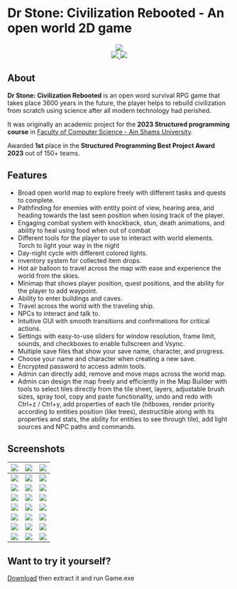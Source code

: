 # Dr Stone: Civilization Rebooted - An open world 2D game
<div align="center">
  <img src="https://i.imgur.com/TwKjdFE.png" width="">
</div>

<div align="center">
    <a href="https://isocpp.org/">
        <img src="https://img.shields.io/badge/Made%20with-C%2B%2B-5E97D0">
    </a>
    <a href="https://www.sfml-dev.org/">
        <img src="https://img.shields.io/badge/Graphics%20Made%20with-SFML-8cc445">
    </a>
</div>

## About
**Dr Stone: Civilization Rebooted** is an open word survival RPG game that takes place 3600 years in the future, the player helps to rebuild civilization from scratch using science after all modern technology had perished.

 It was originally an academic project for the **2023 Structured programming course** in [Faculty of Computer Science - Ain Shams University](https://cis.asu.edu.eg/).

Awarded **1st** place in the **Structured Programming Best Project Award 2023** out of 150+ teams.

## Features

* Broad open world map to explore freely with different tasks and quests to complete.
* Pathfinding for enemies with entity point of view, hearing area, and heading towards the last seen position when losing track of the player.
* Engaging combat system with knockback, stun, death animations, and ability to heal using food when out of combat
* Different tools for the player to use to interact with world elements.
Torch to light your way in the night
* Day-night cycle with different colored lights.
* inventory system for collected item drops.
* Hot air balloon to travel across the map with ease and experience the world from the skies.
* Minimap that shows player position, quest positions, and the ability for the player to add waypoint.
* Ability to enter buildings and caves.
* Travel across the world with the traveling ship.
* NPCs to interact and talk to.
* Intuitive GUI with smooth transitions and confirmations for critical actions.
* Settings with easy-to-use sliders for window resolution, frame limit, sounds, and checkboxes to enable fullscreen and Vsync.
* Multiple save files that show your save name, character, and progress.
* Choose your name and character when creating a new save.
* Encrypted password to access admin tools.
* Admin can directly add, remove and move maps across the world map.
* Admin can design the map freely and efficiently in the Map Builder with tools to select tiles directly from the tile sheet, layers, adjustable brush sizes, spray tool, copy and paste functionality, undo and redo with Ctrl+z / Ctrl+y, add properties of each tile (hitboxes, render priority according to entities position (like trees), destructible along with its properties and stats, the ability for entities to see through tile), add light sources and NPC paths and commands.


## Screenshots
| <img src="https://i.imgur.com/tgp8hUT.png" width="">  | <img src="https://i.imgur.com/YRJaj1I.png" width="">  |<img src="https://i.imgur.com/anifJKH.png" width="">  | 
| - | - | - |
| <img src="https://i.imgur.com/KKkdfto_d.webp?maxwidth=760&fidelity=grand" width="">  | <img src="https://i.imgur.com/uSikrzh.png" width=""> | <img src="https://i.imgur.com/CScSTp2.png" width=""> | 
| <img src="https://i.imgur.com/QBURL2z.png" width="">  | <img src="https://i.imgur.com/YIB9jXB.png" width="">  | <img src="https://i.imgur.com/SZqSej5.png" width="">  |
| <img src="https://i.imgur.com/AjMcyeq.png" width="">  | <img src="https://i.imgur.com/q9IS46h.png" width=""> | <img src="https://i.imgur.com/aAwnGz5.png" width="">  |
| <img src="https://i.imgur.com/bKLxVze.png" width="">  | <img src="https://i.imgur.com/DivdW6E.png" width="">  |<img src="https://i.imgur.com/Mql3mon.png" width="">|
| <img src="https://i.imgur.com/sHyaFnF.png" width=""> | <img src="https://i.imgur.com/qFtuobQ.png" width="">  | <img src="https://i.imgur.com/6RHFo3V.png" width=""> |
| <img src="https://i.imgur.com/r6ozeH9.png" width="">  | <img src="https://i.imgur.com/wE7BG4y.png" width="">  |  <img src="https://i.imgur.com/v0e9rwm.png" width=""> |
| <img src="https://i.imgur.com/JkMZlgk.png" width=""> | <img src="https://i.imgur.com/RBQmiCz.png" width=""> | <img src="https://i.imgur.com/QmyjkfN.png" width=""> | 


## Want to try it yourself?
[Download](https://drive.google.com/file/d/1Hgcr9bsYwtfYIKmDIFiWD-qU-rHNnaRK/view?usp=sharing) then extract it and run Game.exe
